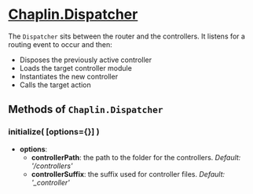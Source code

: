 # [Chaplin.Dispatcher](../src/chaplin/dispatcher.coffee)

The `Dispatcher` sits between the router and the controllers. It listens for a routing event to occur and then:

* Disposes the previously active controller
* Loads the target controller module
* Instantiates the new controller
* Calls the target action

## Methods of `Chaplin.Dispatcher`

### initialize( [options={}] )

* **options**:
    * **controllerPath**: the path to the folder for the controllers. *Default: '/controllers'*
    * **controllerSuffix**: the suffix used for controller files. *Default: '_controller'*
